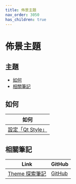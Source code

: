 ```yaml
---
title: 佈景主題
nav_order: 3050
has_children: true
---
```



# 佈景主題


## 主題

* [如何](#如何)
* [相關筆記](#相關筆記)




## 如何

| 如何 |
| --- |
| [設定「Qt Style」](https://samwhelp.github.io/note-about-lubuntu/read/subject/theme/config/qt-style.html) |




## 相關筆記

| Link | GitHub |
| ---- | ------ |
| [Theme 探索筆記](https://samwhelp.github.io/note-about-theme/) | [GitHub](https://github.com/samwhelp/note-about-theme) |
